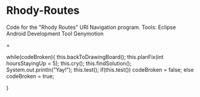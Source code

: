 Rhody-Routes
=
Code for the "Rhody Routes" URI Navigation program.
Tools:
Eclipse
Android Development Tool
Genymotion

=

while(codeBroken){
  this.backToDrawingBoard();
  this.planFix(int hoursStayingUp = 5);
  this.cry();
  this.findSolution();
  System.out.println("Yay!");
  this.test();
  if(this.test())
    codeBroken = false;
  else
    codeBroken = true;

}
